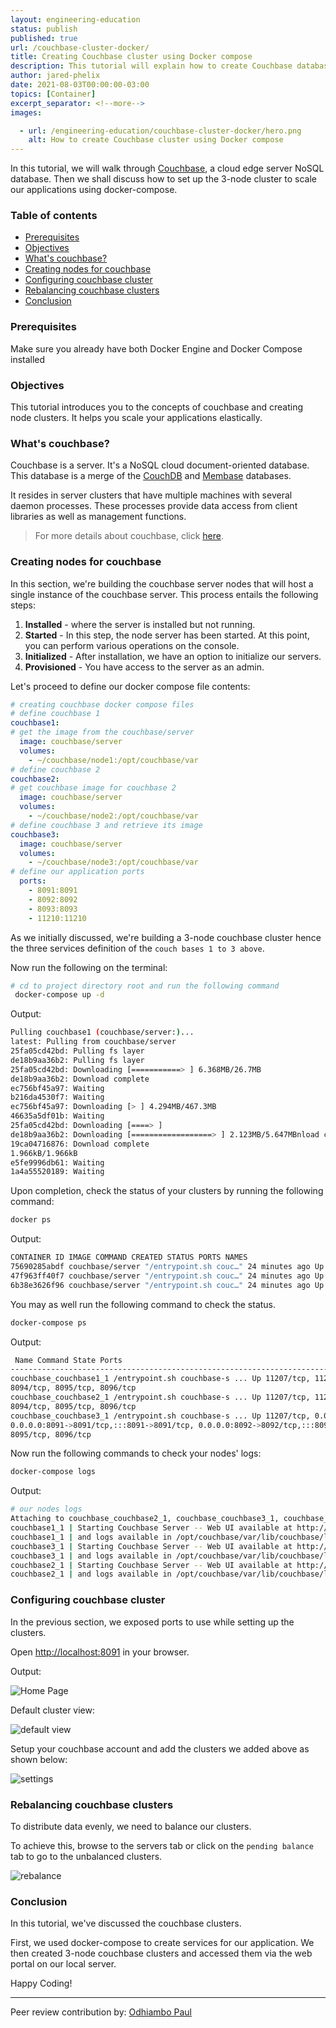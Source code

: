 ```yaml
---
layout: engineering-education
status: publish
published: true
url: /couchbase-cluster-docker/
title: Creating Couchbase cluster using Docker compose
description: This tutorial will explain how to create Couchbase database cluster and deploy to Docker compose
author: jared-phelix
date: 2021-08-03T00:00:00-03:00
topics: [Container]
excerpt_separator: <!--more-->
images:

  - url: /engineering-education/couchbase-cluster-docker/hero.png
    alt: How to create Couchbase cluster using Docker compose
---
```


In this tutorial, we will walk through [Couchbase](https://www.couchbase.com), a cloud edge server NoSQL database. Then we shall discuss how to set up the 3-node cluster to scale our applications using docker-compose.
<!--more-->
### Table of contents
- [Prerequisites](#prerequisites)
- [Objectives](#objectives)
- [What's couchbase?](#whats-couchbase)
- [Creating nodes for couchbase](#creating-nodes-for-couchbase)
- [Configuring couchbase cluster](#configuring-couchbase-cluster)
- [Rebalancing couchbase clusters](#rebalancing-couchbase-clusters)
- [Conclusion](#conclusion)

### Prerequisites
Make sure you already have both Docker Engine and Docker Compose installed

### Objectives
This tutorial introduces you to the concepts of couchbase and creating node clusters. It helps you scale your applications elastically.

### What's couchbase?
Couchbase is a server. It's a NoSQL cloud document-oriented database.
This database is a merge of the [CouchDB](https://couchdb.apache.org) and [Membase](https://blog.couchbase.com/what-exactly-membase/) databases. 

It resides in server clusters that have multiple machines with several daemon processes. These processes provide data access from client libraries as well as management functions.

> For more details about couchbase, click [here](https://dzone.com/articles/couchbase-architecture-deep). 

### Creating nodes for couchbase
In this section, we're building the couchbase server nodes that will host a single instance of the couchbase server. This process entails the following steps: 

1. **Installed** - where the server is installed but not running.
2. **Started** - In this step, the node server has been started. At this point, you can perform various operations on the console.
3. **Initialized** - After installation, we have an option to initialize our servers.
4. **Provisioned** - You have access to the server as an admin.

Let's proceed to define our docker compose file contents: 
		
```yaml
# creating couchbase docker compose files
# define couchbase 1
couchbase1:
# get the image from the couchbase/server
  image: couchbase/server
  volumes:
    - ~/couchbase/node1:/opt/couchbase/var
# define couchbase 2
couchbase2:
# get couchbase image for couchbase 2
  image: couchbase/server
  volumes:
    - ~/couchbase/node2:/opt/couchbase/var
# define couchbase 3 and retrieve its image
couchbase3:
  image: couchbase/server
  volumes:
    - ~/couchbase/node3:/opt/couchbase/var
# define our application ports
  ports:
    - 8091:8091
    - 8092:8092 
    - 8093:8093 
    - 11210:11210
```

As we initially discussed, we're building a 3-node couchbase cluster hence the three services definition of the `couch bases 1 to 3 above`.
		
Now run the following on the terminal: 

```bash
# cd to project directory root and run the following command
 docker-compose up -d
```

Output:

```bash
Pulling couchbase1 (couchbase/server:)...
latest: Pulling from couchbase/server
25fa05cd42bd: Pulling fs layer
de18b9aa36b2: Pulling fs layer
25fa05cd42bd: Downloading [===========> ] 6.368MB/26.7MB
de18b9aa36b2: Download complete
ec756bf45a97: Waiting
b216da4530f7: Waiting
ec756bf45a97: Downloading [> ] 4.294MB/467.3MB
46635a5df01b: Waiting
25fa05cd42bd: Downloading [====> ]
de18b9aa36b2: Downloading [==================> ] 2.123MB/5.647MBnload complete
19ca04716876: Download complete
1.966kB/1.966kB
e5fe9996db61: Waiting
1a4a55520189: Waiting
```
Upon completion, check the status of your clusters by running the following command: 
		

```bash
docker ps
```	

Output:

```bash
CONTAINER ID IMAGE COMMAND CREATED STATUS PORTS NAMES
75690285abdf couchbase/server "/entrypoint.sh couc…" 24 minutes ago Up 24 minutes 8091-8096/tcp, 11207/tcp, 11210-11211/tcp, 18091-18096/tcp couchbase_couchbase2_1
47f963ff40f7 couchbase/server "/entrypoint.sh couc…" 24 minutes ago Up 24 minutes 8094-8096/tcp, 0.0.0.0:8091-8093->8091-8093/tcp, :::8091-8093->8091-8093/tcp, 11207/tcp, 11211/tcp, 0.0.0.0:11210->11210/tcp, :::11210->11210/tcp, 18091-18096/tcp couchbase_couchbase3_1
6b38e3626f96 couchbase/server "/entrypoint.sh couc…" 24 minutes ago Up 24 minutes 8091-8096/tcp, 11207/tcp, 11210-11211/tcp, 18091-18096/tcp couchbase_couchbase1_1
```

You may as well run the following command to check the status. 
		
```bash
docker-compose ps
```

Output:

```bash
 Name Command State Ports 
-----------------------------------------------------------------------------------------------------------------------------------------------------------------------------------------------------------
couchbase_couchbase1_1 /entrypoint.sh couchbase-s ... Up 11207/tcp, 11210/tcp, 11211/tcp, 18091/tcp, 18092/tcp, 18093/tcp, 18094/tcp, 18095/tcp, 18096/tcp, 8091/tcp, 8092/tcp, 8093/tcp, 
8094/tcp, 8095/tcp, 8096/tcp 
couchbase_couchbase2_1 /entrypoint.sh couchbase-s ... Up 11207/tcp, 11210/tcp, 11211/tcp, 18091/tcp, 18092/tcp, 18093/tcp, 18094/tcp, 18095/tcp, 18096/tcp, 8091/tcp, 8092/tcp, 8093/tcp, 
8094/tcp, 8095/tcp, 8096/tcp 
couchbase_couchbase3_1 /entrypoint.sh couchbase-s ... Up 11207/tcp, 0.0.0.0:11210->11210/tcp,:::11210->11210/tcp, 11211/tcp, 18091/tcp, 18092/tcp, 18093/tcp, 18094/tcp, 18095/tcp, 18096/tcp, 
0.0.0.0:8091->8091/tcp,:::8091->8091/tcp, 0.0.0.0:8092->8092/tcp,:::8092->8092/tcp, 0.0.0.0:8093->8093/tcp,:::8093->8093/tcp, 8094/tcp, 
8095/tcp, 8096/tcp 
```

Now run the following commands to check your nodes' logs:

```bash
docker-compose logs
```

Output:

```bash
# our nodes logs
Attaching to couchbase_couchbase2_1, couchbase_couchbase3_1, couchbase_couchbase1_1
couchbase1_1 | Starting Couchbase Server -- Web UI available at http://<ip>:8091
couchbase1_1 | and logs available in /opt/couchbase/var/lib/couchbase/logs
couchbase3_1 | Starting Couchbase Server -- Web UI available at http://<ip>:8091
couchbase3_1 | and logs available in /opt/couchbase/var/lib/couchbase/logs
couchbase2_1 | Starting Couchbase Server -- Web UI available at http://<ip>:8091
couchbase2_1 | and logs available in /opt/couchbase/var/lib/couchbase/logs		
```

### Configuring couchbase cluster
In the previous section, we exposed ports to use while setting up the clusters.

Open [http://localhost:8091](http://localhost:8091) in your browser.

Output:

![Home Page](/engineering-education/couchbase-cluster-docker/home.png)

Default cluster view:

![default view](/engineering-education/couchbase-cluster-docker/default.png)
		
Setup your couchbase account and add the clusters we added above as shown below:

![settings](/engineering-education/couchbase-cluster-docker/settings.png)
		
### Rebalancing couchbase clusters
To distribute data evenly, we need to balance our clusters. 

To achieve this, browse to the servers tab or click on the `pending balance` tab to go to the unbalanced clusters.

![rebalance](/engineering-education/couchbase-cluster-docker/rebalance.png)

### Conclusion	
In this tutorial, we've discussed the couchbase clusters. 

First, we used docker-compose to create services for our application. We then created 3-node couchbase clusters and accessed them via the web portal on our local server.

Happy Coding!

---
Peer review contribution by: [Odhiambo Paul](/engineering-education/authors/odhiambo-paul/)
